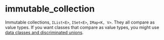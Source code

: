 # immutable_collection

Immutable collections, `IList<E>`, `ISet<E>`, `IMap<K, V>`. They all compare as value types.
If you want classes that compare as value types, you might use [data classes and discriminated unions](https://pub.dev/packages/adt).


